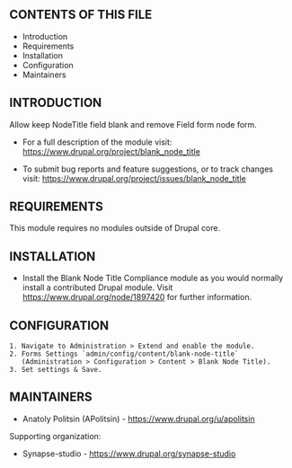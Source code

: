 CONTENTS OF THIS FILE
---------------------

 * Introduction
 * Requirements
 * Installation
 * Configuration
 * Maintainers


INTRODUCTION
------------

Allow keep NodeTitle field blank and remove Field form node form.

 * For a full description of the module visit:
   https://www.drupal.org/project/blank_node_title

 * To submit bug reports and feature suggestions, or to track changes visit:
   https://www.drupal.org/project/issues/blank_node_title


REQUIREMENTS
------------

This module requires no modules outside of Drupal core.


INSTALLATION
------------

 * Install the Blank Node Title Compliance module as you would normally install
   a contributed  Drupal module. Visit https://www.drupal.org/node/1897420
   for further information.


CONFIGURATION
-------------

    1. Navigate to Administration > Extend and enable the module.
    2. Forms Settings `admin/config/content/blank-node-title`
       (Administration > Configuration > Content > Blank Node Title).
    3. Set settings & Save.


MAINTAINERS
-----------

 * Anatoly Politsin (APolitsin) - https://www.drupal.org/u/apolitsin

Supporting organization:

 * Synapse-studio - https://www.drupal.org/synapse-studio
